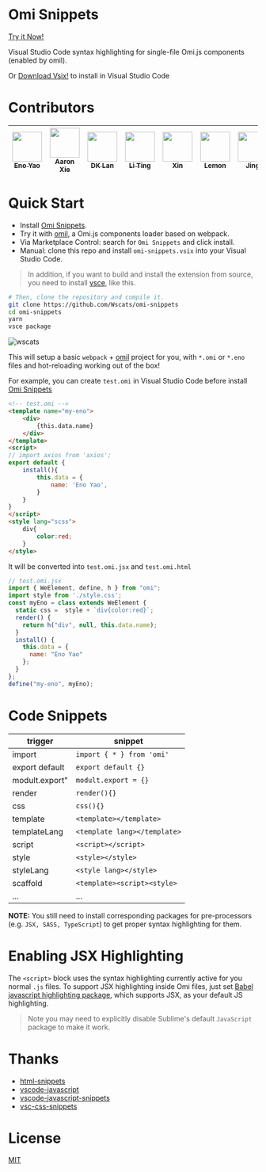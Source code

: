 # Omi Snippets

[Try it Now!](https://marketplace.visualstudio.com/items?itemName=Wscats.omi-snippets)

Visual Studio Code syntax highlighting for single-file Omi.js components (enabled by omil).

Or [Download Vsix!](https://github.com/Wscats/omi-snippets/releases/download/0.41/omi-snippets-0.4.1.vsix) to install in Visual Studio Code

# Contributors

| [<img src="https://avatars1.githubusercontent.com/u/17243165?s=460&v=4" width="60px;"/><br /><sub>Eno Yao</sub>](https://github.com/Wscats)| [<img src="https://avatars2.githubusercontent.com/u/5805270?s=460&v=4" width="60px;"/><br /><sub>Aaron Xie</sub>](https://github.com/aaron-xie)| [<img src="https://avatars3.githubusercontent.com/u/12515367?s=460&v=4" width="60px;"/><br /><sub>DK Lan</sub>](https://github.com/dk-lan)| [<img src="https://avatars3.githubusercontent.com/u/33544236?s=460&v=4" width="60px;"/><br /><sub>Li Ting</sub>](https://github.com/Liting1)| <img src="https://wscats.github.io/omi-snippets/images/xin.jpg" width="60px;"/><br /><sub>Xin</sub>| <img src="https://wscats.github.io/omi-snippets/images/lemon.jpg" width="60px;"/><br /><sub>Lemon</sub>  |  <img src="https://wscats.github.io/omi-snippets/images/jing.jpg" width="60px;"/><br /><sub>Jing</sub>  |  <img src="https://wscats.github.io/omi-snippets/images/lin.jpg" width="60px;"/><br /><sub>Lin</sub>  |
| - | - | - | - | - | - | - | - |

# Quick Start

- Install [Omi Snippets](https://marketplace.visualstudio.com/items?itemName=Wscats.omi-snippets).
- Try it with [omil](https://github.com/Wscats/omil), a Omi.js components loader based on webpack.
- Via Marketplace Control: search for `Omi Snippets` and click install.
- Manual: clone this repo and install `omi-snippets.vsix` into your Visual Studio Code.
> In addition, if you want to build and install the extension from source, you need to install [vsce](https://code.visualstudio.com/api/working-with-extensions/publishing-extension), like this.

```bash
# Then, clone the repository and compile it.
git clone https://github.com/Wscats/omi-snippets
cd omi-snippets
yarn
vsce package
```
![wscats](https://wscats.github.io/omi-snippets/images/omi-snippets.gif)

This will setup a basic `webpack` + [omil](https://github.com/Wscats/omil) project for you, with `*.omi` or `*.eno` files and hot-reloading working out of the box!

For example, you can create `test.omi` in Visual Studio Code before install [Omi Snippets](https://marketplace.visualstudio.com/items?itemName=Wscats.omi-snippets)
```html
<!-- test.omi -->
<template name="my-eno">
    <div>
        {this.data.name}
    </div>
</template>
<script>
// import axios from 'axios';
export default {
    install(){
        this.data = {
            name: 'Eno Yao',
        }
    }
}
</script>
<style lang="scss">
    div{
        color:red;
    }
</style>
```

It will be converted into `test.omi.jsx` and `test.omi.html`
```jsx
// test.omi.jsx
import { WeElement, define, h } from "omi";
import style from './style.css';
const myEno = class extends WeElement {
  static css =  style + `div{color:red}`;
  render() {
    return h("div", null, this.data.name);
  }
  install() {
    this.data = {
      name: "Eno Yao"
    };
  }
};
define("my-eno", myEno);
```


# Code Snippets

|trigger|snippet|
|-|-|
|import|`import { * } from 'omi'`|
|export default|`export default {}`|
|modult.export"|`modult.export = {}`|
|render|`render(){}`|
|css|`css(){}`|
|template|`<template></template>`|
|templateLang|`<template lang></template>`|
|script|`<script></script>`|
|style|`<style></style>`|
|styleLang|`<style lang></style>`|
|scaffold|`<template><script><style>`|
|...|...|

**NOTE:** You still need to install corresponding packages for pre-processors (e.g. `JSX, SASS, TypeScript`) to get proper syntax highlighting for them.

# Enabling JSX Highlighting

The `<script>` block uses the syntax highlighting currently active for you normal `.js` files. To support JSX highlighting inside Omi files, just set [Babel javascript highlighting package](https://packagecontrol.io/packages/Babel), which supports JSX, as your default JS highlighting. 

> Note you may need to explicitly disable Sublime's default `JavaScript` package to make it work.




# Thanks

- [html-snippets](https://github.com/abusaidm/html-snippets)
- [vscode-javascript](https://github.com/xabikos/vscode-javascript)
- [vscode-javascript-snippets](https://github.com/nathanchapman/vscode-javascript-snippets)
- [vsc-css-snippets](https://github.com/joy-yu/vsc-css-snippets)

# License

[MIT](http://opensource.org/licenses/MIT)